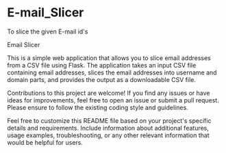 # E-mail_Slicer
To slice the given E-mail id's 

Email Slicer 

This is a simple web application that allows you to slice email addresses from a CSV file using Flask. The application takes an input CSV file containing email addresses, slices the email addresses into username and domain parts, and provides the output as a downloadable CSV file.

Contributions to this project are welcome! If you find any issues or have ideas for improvements, feel free to open an issue or submit a pull request. Please ensure to follow the existing coding style and guidelines.


Feel free to customize this README file based on your project's specific details and requirements. Include information about additional features, usage examples, troubleshooting, or any other relevant information that would be helpful for users.

